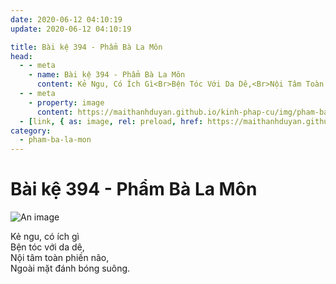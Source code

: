 ```yaml
---
date: 2020-06-12 04:10:19
update: 2020-06-12 04:10:19

title: Bài kệ 394 - Phẩm Bà La Môn
head:
  - - meta
    - name: Bài kệ 394 - Phẩm Bà La Môn
      content: Kẻ Ngu, Có Ích Gì<Br>Bện Tóc Với Da Dê,<Br>Nội Tâm Toàn Phiền Não,<Br>Ngoài Mặt Đánh Bóng Suông.<Br>
  - - meta
    - property: image
      content: https://maithanhduyan.github.io/kinh-phap-cu/img/pham-ba-la-mon/pham-ba-la-mon-394.jpg
  - [link, { as: image, rel: preload, href: https://maithanhduyan.github.io/kinh-phap-cu/img/pham-ba-la-mon/pham-ba-la-mon-394.jpg }]
category:
  - pham-ba-la-mon
---
```


# Bài kệ 394 - Phẩm Bà La Môn

![An image](/img/pham-ba-la-mon/pham-ba-la-mon-394.jpg)

Kẻ ngu, có ích gì<br>Bện tóc với da dê,<br>Nội tâm toàn phiền não,<br>Ngoài mặt đánh bóng suông.<br>
